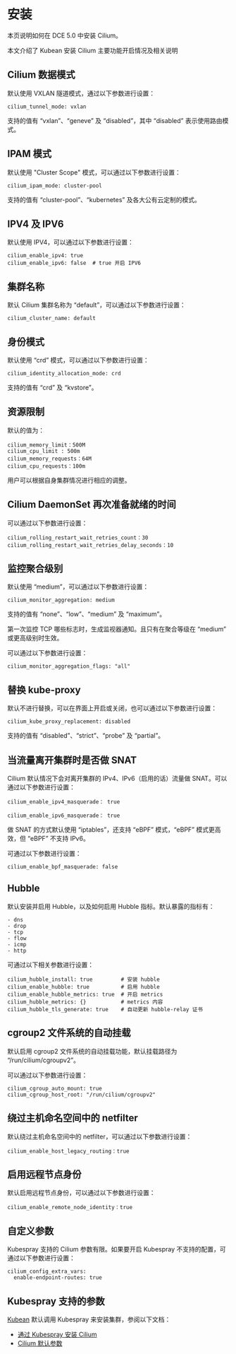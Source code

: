 # 安装

本页说明如何在 DCE 5.0 中安装 Cilium。

本文介绍了 Kubean 安装 Cilium 主要功能开启情况及相关说明

## Cilium 数据模式

默认使用 VXLAN 隧道模式，通过以下参数进行设置：

```
cilium_tunnel_mode: vxlan
```

支持的值有 “vxlan”、“geneve” 及 “disabled”，其中 “disabled” 表示使用路由模式。

## IPAM 模式

默认使用 "Cluster Scope" 模式，可以通过以下参数进行设置：

```
cilium_ipam_mode: cluster-pool
```

支持的值有 “cluster-pool”、“kubernetes” 及各大公有云定制的模式。

## IPV4 及 IPV6

默认使用 IPV4，可以通过以下参数进行设置：

```
cilium_enable_ipv4: true
cilium_enable_ipv6: false  # true 开启 IPV6
```

## 集群名称

默认 Cilium 集群名称为 “default”，可以通过以下参数进行设置：

```
cilium_cluster_name: default
```

## 身份模式

默认使用 “crd” 模式，可以通过以下参数进行设置：

```
cilium_identity_allocation_mode: crd
```

支持的值有 “crd” 及 “kvstore”。

## 资源限制

默认的值为：

```
cilium_memory_limit：500M
cilium_cpu_limit : 500m
cilium_memory_requests：64M
cilium_cpu_requests：100m
```

用户可以根据自身集群情况进行相应的调整。

## Cilium DaemonSet 再次准备就绪的时间

可以通过以下参数进行设置：

```
cilium_rolling_restart_wait_retries_count：30
cilium_rolling_restart_wait_retries_delay_seconds：10
```

## 监控聚合级别

默认使用 “medium”，可以通过以下参数进行设置：

```
cilium_monitor_aggregation: medium
```

支持的值有 “none”、“low”、“medium” 及 “maximum”。

第一次监控 TCP 哪些标志时，生成监视器通知。且只有在聚合等级在 “medium” 或更高级别时生效。

可以通过以下参数进行设置：

```
cilium_monitor_aggregation_flags: "all"
```

## 替换 kube-proxy

默认不进行替换，可以在界面上开启或关闭，也可以通过以下参数进行设置：

```
cilium_kube_proxy_replacement: disabled
```

支持的值有 “disabled”、“strict”、“probe” 及 “partial”。

## 当流量离开集群时是否做 SNAT

Cilium 默认情况下会对离开集群的 IPv4、IPv6（启用的话）流量做 SNAT。可以通过以下参数进行设置：

```
cilium_enable_ipv4_masquerade： true

cilium_enable_ipv6_masquerade： true
```

做 SNAT 的方式默认使用 “iptables”，还支持 “eBPF” 模式，“eBPF” 模式更高效，但 “eBPF” 不支持 IPv6。

可通过以下参数进行设置：

```
cilium_enable_bpf_masquerade: false
```

## Hubble

默认安装并启用 Hubble，以及如何启用 Hubble 指标。默认暴露的指标有：

```
- dns
- drop
- tcp
- flow
- icmp
- http
```

可通过以下相关参数进行设置：

```
cilium_hubble_install: true         # 安装 hubble
cilium_enable_hubble: true          # 启用 hubble
cilium_enable_hubble_metrics: true  # 开启 metrics
cilium_hubble_metrics: {}           # metrics 内容
cilium_hubble_tls_generate: true    # 自动更新 hubble-relay 证书
```

## cgroup2 文件系统的自动挂载

默认启用 cgroup2 文件系统的自动挂载功能，默认挂载路径为 “/run/cilium/cgroupv2”。

可以通过以下参数进行设置：

```
cilium_cgroup_auto_mount: true
cilium_cgroup_host_root: "/run/cilium/cgroupv2"
```

## 绕过主机命名空间中的 netfilter

默认绕过主机命名空间中的 netfilter，可以通过以下参数进行设置：

```
cilium_enable_host_legacy_routing：true
```

## 启用远程节点身份

默认启用远程节点身份，可以通过以下参数进行设置：

```
cilium_enable_remote_node_identity：true
```

## 自定义参数

Kubespray 支持的 Cilium 参数有限。如果要开启 Kubespray 不支持的配置，可通过以下参数进行设置：

```
cilium_config_extra_vars:
  enable-endpoint-routes: true
```

## Kubespray 支持的参数

[Kubean](../../../community/kubean.md) 默认调用 Kubespray 来安装集群，参阅以下文档：

- [通过 Kubespray 安装 Cilium](https://github.com/kubernetes-sigs/kubespray/blob/master/docs/cilium.md)
- [Cilium 默认参数](https://github.com/kubernetes-sigs/kubespray/blob/b289f533b3b49ecf03baf755bd18b2da48608b3f/roles/network_plugin/cilium/defaults/main.yml)
